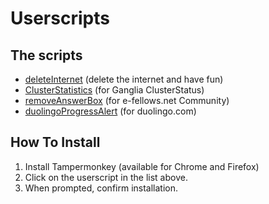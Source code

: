 # Userscripts

## The scripts

* [deleteInternet](https://github.com/S0S-90/userscripts/raw/master/deleteInternet.user.js) (delete the internet and have fun)
* [ClusterStatistics](https://github.com/S0S-90/userscripts/raw/master/ClusterStatistics.user.js) (for Ganglia ClusterStatus)
* [removeAnswerBox](https://github.com/S0S-90/userscripts/raw/master/removeAnswerBox.user.js) (for e-fellows.net Community)
* [duolingoProgressAlert](https://github.com/S0S-90/userscripts/raw/master/duolingoProgressAlert.user.js) (for duolingo.com)

## How To Install
1. Install Tampermonkey (available for Chrome and Firefox)
2. Click on the userscript in the list above.
3. When prompted, confirm installation.

